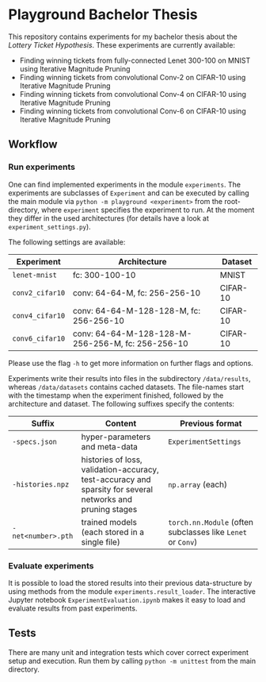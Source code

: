 # Playground Bachelor Thesis
This repository contains experiments for my bachelor thesis about the _Lottery Ticket Hypothesis_.
These experiments are currently available:
- Finding winning tickets from fully-connected Lenet 300-100 on MNIST using Iterative Magnitude Pruning
- Finding winning tickets from convolutional Conv-2 on CIFAR-10 using Iterative Magnitude Pruning
- Finding winning tickets from convolutional Conv-4 on CIFAR-10 using Iterative Magnitude Pruning
- Finding winning tickets from convolutional Conv-6 on CIFAR-10 using Iterative Magnitude Pruning

## Workflow
### Run experiments
One can find implemented experiments in the module `experiments`.
The experiments are subclasses of `Experiment` and can be executed by calling the main module via `python -m playground <experiment>` from the root-directory, where `experiment` specifies the experiment to run.
At the moment they differ in the used architectures (for details have a look at `experiment_settings.py`).

The following settings are available:

Experiment | Architecture | Dataset
--- | --- | ---
`lenet-mnist` | fc: 300-100-10 | MNIST
`conv2_cifar10` | conv: 64-64-M, fc: 256-256-10 | CIFAR-10
`conv4_cifar10` | conv: 64-64-M-128-128-M, fc: 256-256-10 | CIFAR-10
`conv6_cifar10` | conv: 64-64-M-128-128-M-256-256-M, fc: 256-256-10 | CIFAR-10

Please use the flag `-h` to get more information on further flags and options.

Experiments write their results into files in the subdirectory `/data/results`, whereas `/data/datasets` contains cached datasets.
The file-names start with the timestamp when the experiment finished, followed by the architecture and dataset.
The following suffixes specify the contents:

Suffix | Content | Previous format
--- | --- | ---
`-specs.json` | hyper-parameters and meta-data | `ExperimentSettings`
`-histories.npz` | histories of loss, validation-accuracy, test-accuracy and sparsity for several networks and pruning stages | `np.array` (each)
`-net<number>.pth`| trained models (each stored in a single file) | `torch.nn.Module` (often subclasses like `Lenet` or `Conv`)

### Evaluate experiments
It is possible to load the stored results into their previous data-structure by using methods from the module `experiments.result_loader`.
The interactive Jupyter notebook `ExperimentEvaluation.ipynb` makes it easy to load and evaluate results from past experiments.

## Tests
There are many unit and integration tests which cover correct experiment setup and execution.
Run them by calling `python -m unittest` from the main directory.